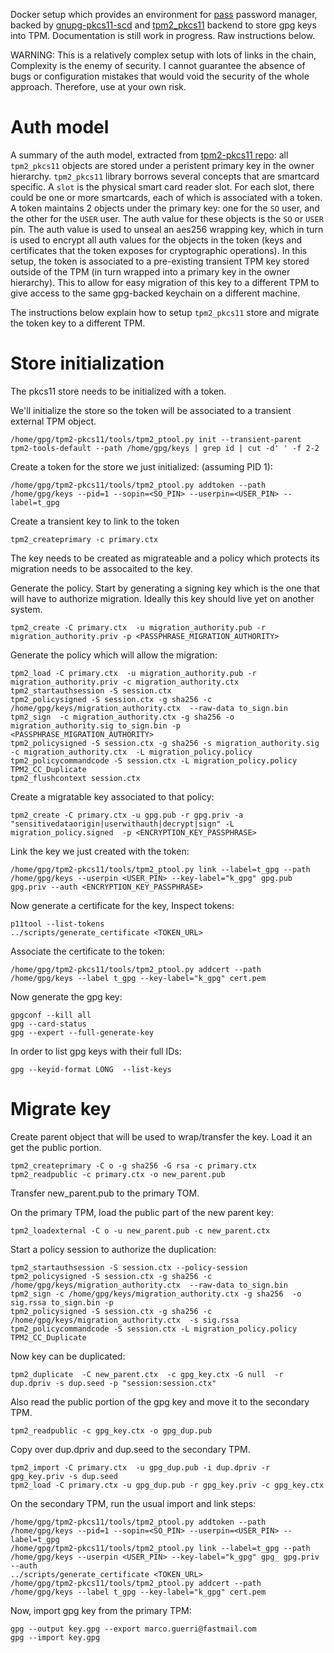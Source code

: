 Docker setup which provides an environment for [pass](https://www.passwordstore.org/) password manager, backed
by [gnupg-pkcs11-scd](https://github.com/alonbl/gnupg-pkcs11-scd) and [tpm2_pkcs11](https://github.com/tpm2-software/tpm2-pkcs11) backend to store gpg keys into TPM.
Documentation is still work in progress. Raw instructions below.

WARNING: This is a relatively complex setup with lots of links in the chain, Complexity is the enemy of security. I cannot guarantee the absence of bugs or configuration mistakes that would void the security of the whole approach. Therefore, use at your own risk.

# Auth model

A summary of the auth model, extracted from [tpm2-pkcs11 repo](https://github.com/tpm2-software/tpm2-pkcs11/blob/master/docs/ARCHITECTURE.md): all `tpm2_pkcs11` objects are stored under a peristent primary key in the owner hierarchy. `tpm2_pkcs11` library borrows several concepts that are smartcard specific. A `slot` is the physical smart card reader slot. For each slot, there could be one or more smartcards, each of which is associated with a token. A token maintains 2 objects under the primary key: one for the `SO` user, and the other for the `USER` user. The auth value for these objects is the `SO` or `USER` pin. The auth value is used to unseal an aes256 wrapping key, which in turn is used to encrypt all auth values for the objects in the token (keys and certificates that the token exposes for cryptographic operations). In this setup, the token is associated to a pre-existing transient TPM key stored outside of the TPM (in turn wrapped into a primary key in the owner hierarchy). This to allow for easy migration of this key to a different TPM to give access to the same gpg-backed keychain on a different machine.

The instructions below explain how to setup `tpm2_pkcs11` store and migrate the token key to a different TPM.

# Store initialization

The pkcs11 store needs to be initialized with a token.

We'll initialize the store so the token will be associated to a transient external TPM object.

```
/home/gpg/tpm2-pkcs11/tools/tpm2_ptool.py init --transient-parent tpm2-tools-default --path /home/gpg/keys | grep id | cut -d' ' -f 2-2
```

Create a token for the store we just initialized: (assuming PID 1):

```
/home/gpg/tpm2-pkcs11/tools/tpm2_ptool.py addtoken --path /home/gpg/keys --pid=1 --sopin=<SO_PIN> --userpin=<USER_PIN> --label=t_gpg
```

Create a transient key to link to the token
```
tpm2_createprimary -c primary.ctx
```


The key needs to be created as migrateable and a policy which protects its migration needs to be assocaited to the key.

Generate the policy. Start by generating a signing key which is the one that will have to authorize migration. 
Ideally this key should live yet on another system.

```
tpm2_create -C primary.ctx  -u migration_authority.pub -r migration_authority.priv -p <PASSPHRASE_MIGRATION_AUTHORITY>
```

Generate the policy which will allow the migration:

```
tpm2_load -C primary.ctx  -u migration_authority.pub -r migration_authority.priv -c migration_authority.ctx
tpm2_startauthsession -S session.ctx
tpm2_policysigned -S session.ctx -g sha256 -c /home/gpg/keys/migration_authority.ctx  --raw-data to_sign.bin
tpm2_sign  -c migration_authority.ctx -g sha256 -o migration_authority.sig to_sign.bin -p <PASSPHRASE_MIGRATION_AUTHORITY>
tpm2_policysigned -S session.ctx -g sha256 -s migration_authority.sig -c migration_authority.ctx  -L migration_policy.policy
tpm2_policycommandcode -S session.ctx -L migration_policy.policy TPM2_CC_Duplicate
tpm2_flushcontext session.ctx
```


Create a migratable key associated to that policy:

```
tpm2_create -C primary.ctx -u gpg.pub -r gpg.priv -a "sensitivedataorigin|userwithauth|decrypt|sign" -L migration_policy.signed  -p <ENCRYPTION_KEY_PASSPHRASE>
```

Link the key we just created with the token:

```
/home/gpg/tpm2-pkcs11/tools/tpm2_ptool.py link --label=t_gpg --path /home/gpg/keys --userpin <USER_PIN> --key-label="k_gpg" gpg.pub gpg.priv --auth <ENCRYPTION_KEY_PASSPHRASE>
```

Now generate a certificate for the key, Inspect tokens:

```
p11tool --list-tokens
../scripts/generate_certificate <TOKEN_URL>
```

Associate the certificate to the token:

```
/home/gpg/tpm2-pkcs11/tools/tpm2_ptool.py addcert --path /home/gpg/keys --label t_gpg --key-label="k_gpg" cert.pem
```


Now generate the gpg key:

```
gpgconf --kill all
gpg --card-status
gpg --expert --full-generate-key
```


In order to list gpg keys with their full IDs:
```
gpg --keyid-format LONG  --list-keys
```

# Migrate key

Create parent object that will be used to wrap/transfer the key. Load it an get the public portion.

```
tpm2_createprimary -C o -g sha256 -G rsa -c primary.ctx
tpm2_readpublic -c primary.ctx -o new_parent.pub
```

Transfer new_parent.pub to the primary TOM.

On the primary TPM, load the public part of the new parent key:

```
tpm2_loadexternal -C o -u new_parent.pub -c new_parent.ctx
```

Start a policy session to authorize the duplication:

```
tpm2_startauthsession -S session.ctx --policy-session
tpm2_policysigned -S session.ctx -g sha256 -c /home/gpg/keys/migration_authority.ctx  --raw-data to_sign.bin
tpm2_sign -c /home/gpg/keys/migration_authority.ctx -g sha256  -o sig.rssa to_sign.bin -p
tpm2_policysigned -S session.ctx -g sha256 -c /home/gpg/keys/migration_authority.ctx  -s sig.rssa
tpm2_policycommandcode -S session.ctx -L migration_policy.policy TPM2_CC_Duplicate
```

Now key can be duplicated:

```
tpm2_duplicate  -C new_parent.ctx  -c gpg_key.ctx -G null  -r dup.dpriv -s dup.seed -p "session:session.ctx"
```

Also read the public portion of the gpg key and move it to the secondary TPM.
```
tpm2_readpublic -c gpg_key.ctx -o gpg_dup.pub
```

Copy over dup.dpriv and dup.seed to the secondary TPM.

```
tpm2_import -C primary.ctx  -u gpg_dup.pub -i dup.dpriv -r gpg_key.priv -s dup.seed
tpm2_load -C primary.ctx -u gpg_dup.pub -r gpg_key.priv -c gpg_key.ctx
```


On the secondary TPM, run the usual import and link steps:

```
/home/gpg/tpm2-pkcs11/tools/tpm2_ptool.py addtoken --path /home/gpg/keys --pid=1 --sopin=<SO_PIN> --userpin=<USER_PIN> --label=t_gpg
/home/gpg/tpm2-pkcs11/tools/tpm2_ptool.py link --label=t_gpg --path /home/gpg/keys --userpin <USER_PIN> --key-label="k_gpg" gpg_ gpg.priv --auth
../scripts/generate_certificate <TOKEN_URL>
/home/gpg/tpm2-pkcs11/tools/tpm2_ptool.py addcert --path /home/gpg/keys --label t_gpg --key-label="k_gpg" cert.pem
```

Now, import gpg key from the primary TPM:
```
gpg --output key.gpg --export marco.guerri@fastmail.com
gpg --import key.gpg
```


